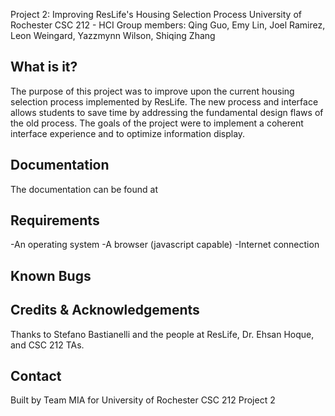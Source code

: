 Project 2: Improving ResLife's Housing Selection Process
University of Rochester CSC 212 - HCI
Group members: Qing Guo, Emy Lin, Joel Ramirez, Leon Weingard, Yazzmynn Wilson, Shiqing Zhang

What is it?
-----------
The purpose of this project was to improve upon the current housing selection process implemented by ResLife.
The new process and interface allows students to save time by addressing the fundamental design flaws of the old process. 
The goals of the project were to implement a coherent interface experience and to optimize information display.

Documentation
-------------
The documentation can be found at <!--TBD-->

Requirements
------------
-An operating system
-A browser (javascript capable)
-Internet connection

Known Bugs
----------
<!--TBD-->

Credits & Acknowledgements
--------------------------
Thanks to Stefano Bastianelli and the people at ResLife, Dr. Ehsan Hoque, and CSC 212 TAs.

Contact
-------
Built by Team MIA for University of Rochester CSC 212 Project 2
